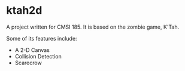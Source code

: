 # ktah2d

A project written for CMSI 185. It is based on the zombie game, K'Tah. 

Some of its features include:

 * A 2-D Canvas
 * Collision Detection
 * Scarecrow 
